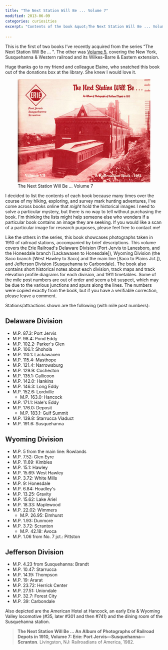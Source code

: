 ```yaml
---
title: "The Next Station Will Be ... Volume 7"
modified: 2013-06-09
categories: curiosities
excerpt: "Contents of the book &quot;The Next Station Will Be ... Volume 7: Erie: Port Jervis—Susquehanna—Scranton.&quot;"

---
```


This is the first of two books I’ve recently acquired from the series “The Next Station Will Be … ".  The other was [Volume 5](/curiosities/2013-05-30-the-next-station-will-be-volume-5/), covering the New York, Susquehanna & Western railroad and its Wilkes-Barre & Eastern extension. 

Huge thanks go to my friend and colleague Elaine, who snatched this book out of the donations box at the library.  She knew I would love it.

<figure>
  <a href="/images/curiosities/NextStationVolume7Cover.jpg" title="Poor cactus"><img src="/images/curiosities/NextStationVolume7Cover.jpg" title="The Next Station Will Be ... Volume 7"></a>
  <figcaption>The Next Station Will Be ... Volume 7</figcaption>
</figure>

I decided to list the contents of each book because many times over the course of my hiking, exploring, and survey mark hunting adventures, I've come across books online that *might* hold the historical images I need to solve a particular mystery, but there is no way to tell without purchasing the book. I'm thinking the lists might help someone else who wonders if a particular book contains an image they are seeking. If you would like a scan of a particular image for research purposes, please feel free to contact me!

Like the others in the series, this book showcases photographs taken in 1910 of railroad stations, accompanied by brief descriptions. This volume covers the Erie Railroad's Delaware Division (Port Jervis to Lanesboro, and the Honesdale branch [Lackawaxen to Honesdale]), Wyoming Division (the Saco branch [West Hawley to Saco] and the main line [Saco to Plains Jct.]), and Jefferson Division (Susquehanna to Carbondale).  The book also contains short historical notes about each division, track maps and track elevation profile diagrams for each division, and 1911 timetables. Some of the mile post numbers are out of order and seem a bit suspect, which may be due to the various junctions and spurs along the lines.  The numbers were copied exactly from the book, but if you have a verifiable correction, please leave a comment.

Stations/attractions shown are the following (with mile post numbers):

## Delaware Division

* M.P. 87.3: Port Jervis
* M.P. 98.4: Pond Eddy
* M.P. 102.2: Parker's Glen
* M.P. 106.1: Shohola
* M.P. 110.1: Lackawaxen
* M.P. 115.4: Masthope
* M.P. 121.4: Narrowsburg
* M.P. 129.9: Cochecton
* M.P. 135.1: Callicoon
* M.P. 142.0: Hankins
* M.P. 146.3: Long Eddy
* M.P. 152.6: Lordville
    * M.P. 163.0: Hancock
* M.P. 171.1: Hale's Eddy
* M.P. 176.0: Deposit
    * M.P. 183.1: Gulf Summit
* M.P. 139.8: Starrucca Viaduct
* M.P. 191.6: Susquehanna

## Wyoming Division

* M.P. 5 from the main line: Rowlands
* M.P. 7.52: Glen Eyre
* M.P. 11.69: Kimbles
* M.P. 15.1: Hawley
* M.P. 15.69: West Hawley
* M.P. 3.72: White Mills
* M.P. 9: Honesdale
* M.P. 6.84: Hoadley's
* M.P. 13.25: Gravity
* M.P. 15.62: Lake Ariel
* M.P. 18.33: Maplewood
* M.P. 22.02: Wimmers
    * M.P. 26.95: Elmhurst
* M.P. 1.93: Dunmore
* M.P. 3.72: Scranton
    * M.P. 42.18: Avoca
* M.P. 1.06 from No. 7 jct.: Pittston

## Jefferson Division

* M.P. 4.23 from Susquehanna: Brandt
* M.P. 10.47: Starrucca
* M.P. 14.19: Thompson
* M.P. 19: Ararat
* M.P. 23.72: Herrick Center
* M.P. 27.51: Uniondale
* M.P. 32.7: Forest City
* M.P. 39: Carbondale

Also depicted are the American Hotel at Hancock, an early Erie & Wyoming Valley locomotive (#35, later #301 and then #741) and the dining room of the Susquehanna station.
  
> **The Next Station Will Be ... An Album of Photographs of Railroad Depots in 1910, Volume 7: Erie: Port Jervis—Susquehanna—Scranton**. Livingston, NJ: Railroadians of America, 1982.

